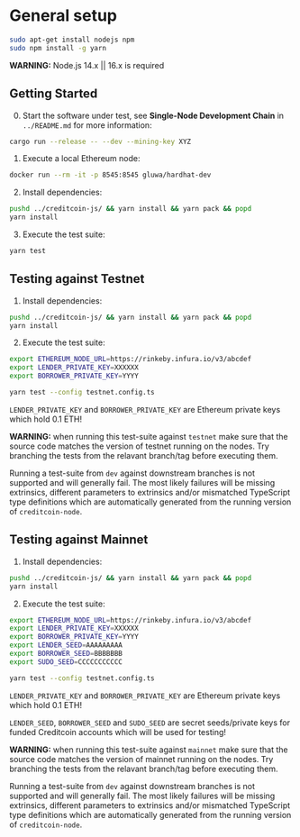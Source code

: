 # General setup

```bash
sudo apt-get install nodejs npm
sudo npm install -g yarn
```

**WARNING:** Node.js 14.x || 16.x is required

## Getting Started

0. Start the software under test, see **Single-Node Development Chain** in `../README.md`
   for more information:

```bash
cargo run --release -- --dev --mining-key XYZ
```

1. Execute a local Ethereum node:

```bash
docker run --rm -it -p 8545:8545 gluwa/hardhat-dev
```

2. Install dependencies:

```bash
pushd ../creditcoin-js/ && yarn install && yarn pack && popd
yarn install
```

3. Execute the test suite:

```bash
yarn test
```

## Testing against Testnet

1. Install dependencies:

```bash
pushd ../creditcoin-js/ && yarn install && yarn pack && popd
yarn install
```

2. Execute the test suite:

```bash
export ETHEREUM_NODE_URL=https://rinkeby.infura.io/v3/abcdef
export LENDER_PRIVATE_KEY=XXXXXX
export BORROWER_PRIVATE_KEY=YYYY

yarn test --config testnet.config.ts
```

`LENDER_PRIVATE_KEY` and `BORROWER_PRIVATE_KEY` are Ethereum private keys
which hold 0.1 ETH!

**WARNING:**
when running this test-suite against `testnet` make sure that the
source code matches the version of testnet running on the nodes. Try
branching the tests from the relavant branch/tag before executing them.

Running a test-suite from `dev` against downstream branches is not supported and
will generally fail. The most likely failures will be missing extrinsics, different
parameters to extrinsics and/or mismatched TypeScript type definitions which are
automatically generated from the running version of `creditcoin-node`.


## Testing against Mainnet

1. Install dependencies:

```bash
pushd ../creditcoin-js/ && yarn install && yarn pack && popd
yarn install
```

2. Execute the test suite:

```bash
export ETHEREUM_NODE_URL=https://rinkeby.infura.io/v3/abcdef
export LENDER_PRIVATE_KEY=XXXXXX
export BORROWER_PRIVATE_KEY=YYYY
export LENDER_SEED=AAAAAAAAA
export BORROWER_SEED=BBBBBBB
export SUDO_SEED=CCCCCCCCCCC

yarn test --config testnet.config.ts
```

`LENDER_PRIVATE_KEY` and `BORROWER_PRIVATE_KEY` are Ethereum private keys
which hold 0.1 ETH!

`LENDER_SEED`, `BORROWER_SEED` and `SUDO_SEED` are secret seeds/private keys
for funded Creditcoin accounts which will be used for testing!

**WARNING:**
when running this test-suite against `mainnet` make sure that the
source code matches the version of mainnet running on the nodes. Try
branching the tests from the relavant branch/tag before executing them.

Running a test-suite from `dev` against downstream branches is not supported and
will generally fail. The most likely failures will be missing extrinsics, different
parameters to extrinsics and/or mismatched TypeScript type definitions which are
automatically generated from the running version of `creditcoin-node`.
